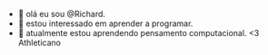 - 👋 olá eu sou @Richard.
- 👀 estou interessado em aprender  a programar.
- 🌱 atualmente estou aprendendo pensamento computacional.
 <3 Athleticano  
<!---
Richardson021806/Richardson021806 is a ✨ special ✨ repository because its `README.md` (this file) appears on your GitHub profile.
You can click the Preview link to take a look at your changes.
--->
